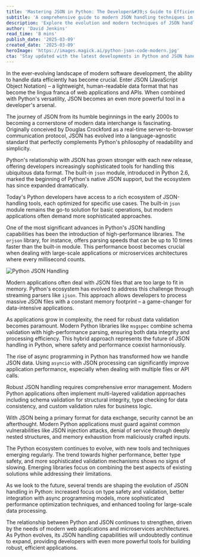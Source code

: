 ```yaml
---
title: 'Mastering JSON in Python: The Developer&#39;s Guide to Efficient Data Handling'
subtitle: 'A comprehensive guide to modern JSON handling techniques in Python'
description: 'Explore the evolution and modern techniques of JSON handling in Python, from basic operations to advanced performance optimization and security considerations. Learn how to leverage the latest tools and best practices for efficient data handling in your Python applications.'
author: 'David Jenkins'
read_time: '8 mins'
publish_date: '2025-03-09'
created_date: '2025-03-09'
heroImage: 'https://images.magick.ai/python-json-code-modern.jpg'
cta: 'Stay updated with the latest developments in Python and JSON handling by following us on LinkedIn. Join our community of developers who are mastering modern data handling techniques!'
---
```


In the ever-evolving landscape of modern software development, the ability to handle data efficiently has become crucial. Enter JSON (JavaScript Object Notation) – a lightweight, human-readable data format that has become the lingua franca of web applications and APIs. When combined with Python's versatility, JSON becomes an even more powerful tool in a developer's arsenal.

The journey of JSON from its humble beginnings in the early 2000s to becoming a cornerstone of modern data interchange is fascinating. Originally conceived by Douglas Crockford as a real-time server-to-browser communication protocol, JSON has evolved into a language-agnostic standard that perfectly complements Python's philosophy of readability and simplicity.

Python's relationship with JSON has grown stronger with each new release, offering developers increasingly sophisticated tools for handling this ubiquitous data format. The built-in `json` module, introduced in Python 2.6, marked the beginning of Python's native JSON support, but the ecosystem has since expanded dramatically.

Today's Python developers have access to a rich ecosystem of JSON-handling tools, each optimized for specific use cases. The built-in `json` module remains the go-to solution for basic operations, but modern applications often demand more sophisticated approaches.

One of the most significant advances in Python's JSON handling capabilities has been the introduction of high-performance libraries. The `orjson` library, for instance, offers parsing speeds that can be up to 10 times faster than the built-in module. This performance boost becomes crucial when dealing with large-scale applications or microservices architectures where every millisecond counts.

![Python JSON Handling](https://images.magick.ai/python-json-code-modern.jpg)

Modern applications often deal with JSON files that are too large to fit in memory. Python's ecosystem has evolved to address this challenge through streaming parsers like `ijson`. This approach allows developers to process massive JSON files with a constant memory footprint – a game-changer for data-intensive applications.

As applications grow in complexity, the need for robust data validation becomes paramount. Modern Python libraries like `msgspec` combine schema validation with high-performance parsing, ensuring both data integrity and processing efficiency. This hybrid approach represents the future of JSON handling in Python, where safety and performance coexist harmoniously.

The rise of async programming in Python has transformed how we handle JSON data. Using `asyncio` with JSON processing can significantly improve application performance, especially when dealing with multiple files or API calls.

Robust JSON handling requires comprehensive error management. Modern Python applications often implement multi-layered validation approaches including schema validation for structural integrity, type checking for data consistency, and custom validation rules for business logic.

With JSON being a primary format for data exchange, security cannot be an afterthought. Modern Python applications must guard against common vulnerabilities like JSON injection attacks, denial of service through deeply nested structures, and memory exhaustion from maliciously crafted inputs.

The Python ecosystem continues to evolve, with new tools and techniques emerging regularly. The trend towards higher performance, better type safety, and more sophisticated validation mechanisms shows no signs of slowing. Emerging libraries focus on combining the best aspects of existing solutions while addressing their limitations.

As we look to the future, several trends are shaping the evolution of JSON handling in Python: increased focus on type safety and validation, better integration with async programming models, more sophisticated performance optimization techniques, and enhanced tooling for large-scale data processing.

The relationship between Python and JSON continues to strengthen, driven by the needs of modern web applications and microservices architectures. As Python evolves, its JSON handling capabilities will undoubtedly continue to expand, providing developers with even more powerful tools for building robust, efficient applications.